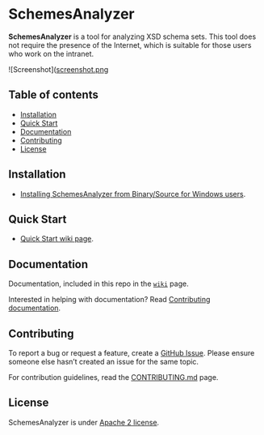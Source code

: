 <!--
Licensed to the Apache Software Foundation (ASF) under one or more
contributor license agreements.  See the NOTICE file distributed with
this work for additional information regarding copyright ownership.
The ASF licenses this file to You under the Apache License, Version 2.0
(the "License"); you may not use this file except in compliance with
the License.  You may obtain a copy of the License at

    http://www.apache.org/licenses/LICENSE-2.0

Unless required by applicable law or agreed to in writing, software
distributed under the License is distributed on an "AS IS" BASIS,
WITHOUT WARRANTIES OR CONDITIONS OF ANY KIND, either express or implied.
See the License for the specific language governing permissions and
limitations under the License.
-->

# SchemesAnalyzer

**SchemesAnalyzer** is a tool for analyzing XSD schema sets. This tool does not require the presence of the Internet, which is suitable for those users who work on the intranet.

![Screenshot]([screenshot.png](https://github.com/vsushko/SchemesAnalyzer/blob/master/screenshots/img1.png)

## Table of contents
- [Installation](#installation)
- [Quick Start](#quick-start)
- [Documentation](#documentation)
- [Contributing](#contributing)
- [License](#license)

## Installation

*   [Installing SchemesAnalyzer from
    Binary/Source for Windows users](https://github.com/vsushko/SchemesAnalyzer/tree/master/Scripts).

## Quick Start

*   [Quick Start wiki page](https://github.com/vsushko/SchemesAnalyzer/wiki/Quick-Start).

## Documentation

Documentation, included in this repo in the [`wiki`](https://github.com/vsushko/SchemesAnalyzer/wiki) page.

Interested in helping with documentation? Read [Contributing documentation](https://github.com/vsushko/SchemesAnalyzer/blob/master/CONTRIBUTING.md).

## Contributing

To report a bug or request a feature, create a [GitHub Issue](https://github.com/vsushko/SchemesAnalyzer/issues). Please ensure someone else hasn’t created an issue for the same topic.

For contribution guidelines, read the [CONTRIBUTING.md](https://github.com/vsushko/SchemesAnalyzer/blob/master/CONTRIBUTING.md) page.

## License

SchemesAnalyzer is under [Apache 2 license](http://www.apache.org/licenses/LICENSE-2.0.html).
